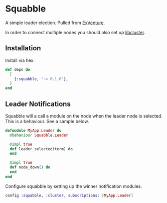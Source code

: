# Squabble

A simple leader election. Pulled from [ExVenture](https://github.com/oestrich/ex_venture).

In order to connect multiple nodes you should also set up [libcluster](https://github.com/bitwalker/libcluster).

## Installation

Install via hex.

```elixir
def deps do
  [
    {:squabble, "~> 0.1.0"},
  ]
end
```

## Leader Notifications

Squabble will a call a module on the node when the leader node is selected. This is a behaviour. See a sample below.

```elixir
defmodule MyApp.Leader do
  @behaviour Squabble.Leader

  @impl true
  def leader_selected(term) do
  end

  @impl true
  def node_down() do
  end
end
```

Configure squabble by setting up the winner notification modules.

```elixir
config :squabble, :cluster, subscriptions: [MyApp.Leader]
```
